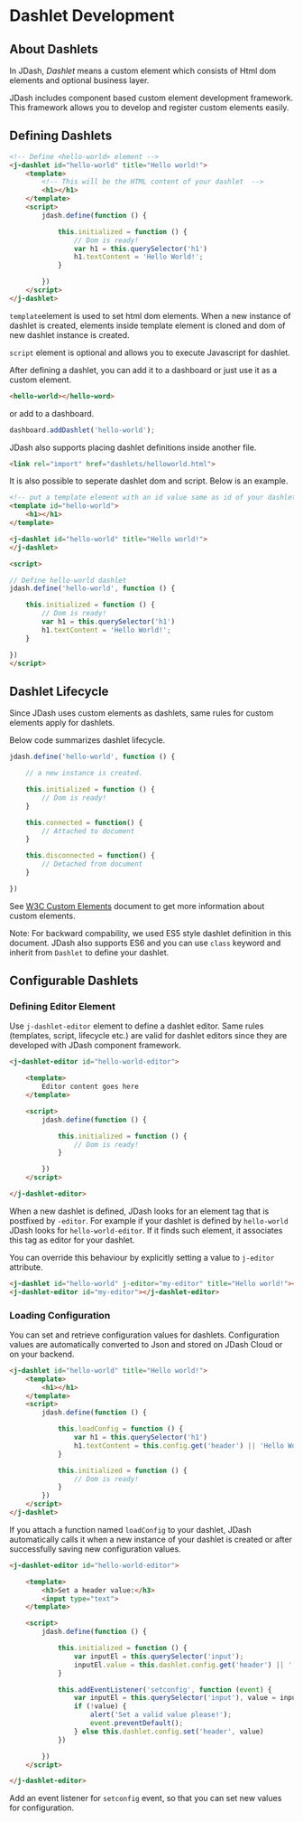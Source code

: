# Dashlet Development

## About Dashlets
In JDash, *Dashlet* means a custom element which consists of Html dom elements and optional business layer.

JDash includes component based custom element development framework. This framework allows you to develop and register custom elements easily.

## Defining Dashlets

```html
<!-- Define <hello-world> element -->
<j-dashlet id="hello-world" title="Hello world!">
    <template>
        <!-- This will be the HTML content of your dashlet  -->
        <h1></h1>
    </template>
    <script>
        jdash.define(function () {

            this.initialized = function () {
                // Dom is ready!
                var h1 = this.querySelector('h1')
                h1.textContent = 'Hello World!';
            }

        })
    </script>
</j-dashlet>
```

`template`element is used to set html dom elements. When a new instance of dashlet is created, elements inside template element is cloned and dom of new dashlet instance is created.

`script` element is optional and allows you to execute Javascript for dashlet. 

After defining a dashlet, you can add it to a dashboard or just use it as a custom element.

```html
<hello-world></hello-word>
```
or add to a dashboard.

```javascript
dashboard.addDashlet('hello-world');
```
JDash also supports placing dashlet definitions inside another file.

```html
<link rel="import" href="dashlets/helloworld.html">
```

It is also possible to seperate dashlet dom and script. Below is an example.

```html
<!-- put a template element with an id value same as id of your dashlet -->
<template id="hello-world">
    <h1></h1>
</template>

<j-dashlet id="hello-world" title="Hello world!">
</j-dashlet>

<script>

// Define hello-world dashlet
jdash.define('hello-world', function () {

    this.initialized = function () {
        // Dom is ready!
        var h1 = this.querySelector('h1')
        h1.textContent = 'Hello World!';
    }

})
</script>
```

## Dashlet Lifecycle

Since JDash uses custom elements as dashlets, same rules for custom elements apply for dashlets.

Below code summarizes dashlet lifecycle.

```javascript
jdash.define('hello-world', function () {

    // a new instance is created.

    this.initialized = function () {
        // Dom is ready!
    }

    this.connected = function() {
        // Attached to document
    }

    this.disconnected = function() {
        // Detached from document
    }

})
```

See <a href=" https://www.w3.org/TR/custom-elements/" target="_blank">W3C Custom Elements</a> document to get more information about custom elements.

Note: For backward compability, we used ES5 style dashlet definition in this document. JDash also supports ES6 and you can use `class` keyword and inherit from `Dashlet` to define your dashlet.

## Configurable Dashlets

### Defining Editor Element

Use `j-dashlet-editor` element to define a dashlet editor. Same rules (templates, script, lifecycle etc.) are valid for dashlet editors since they are developed with JDash component framework.

```html
<j-dashlet-editor id="hello-world-editor">

    <template>
        Editor content goes here
    </template>

    <script>
        jdash.define(function () {

            this.initialized = function () {
                // Dom is ready!
            }

        })
    </script>

</j-dashlet-editor>
```
When a new dashlet is defined, JDash looks for an element tag that is postfixed by `-editor`. For example if your dashlet is defined by `hello-world` JDash looks for `hello-world-editor`. If it finds such element, it associates this tag as editor for your dashlet.

You can override this behaviour by explicitly setting a value to `j-editor` attribute.

```html
<j-dashlet id="hello-world" j-editor="my-editor" title="Hello world!"></j-dashlet>
<j-dashlet-editor id="my-editor"></j-dashlet-editor>
```
### Loading Configuration
You can set and retrieve configuration values for dashlets. Configuration values are automatically converted to Json and stored on JDash Cloud or on your backend.

```html
<j-dashlet id="hello-world" title="Hello world!">
    <template>
        <h1></h1>
    </template>
    <script>
        jdash.define(function () {

            this.loadConfig = function () {
                var h1 = this.querySelector('h1')
                h1.textContent = this.config.get('header') || 'Hello World!';
            }

            this.initialized = function () {
                // Dom is ready!
            }
        })
    </script>
</j-dashlet>
```
If you attach a function named `loadConfig` to your dashlet, JDash automatically calls it when a new instance of your dashlet is created or after successfully saving new configuration values.

```html
<j-dashlet-editor id="hello-world-editor">

    <template>
        <h3>Set a header value:</h3>
        <input type="text">
    </template>

    <script>
        jdash.define(function () {

            this.initialized = function () {
                var inputEl = this.querySelector('input');
                inputEl.value = this.dashlet.config.get('header') || '';
            }

            this.addEventListener('setconfig', function (event) {
                var inputEl = this.querySelector('input'), value = inputEl.value;
                if (!value) {
                    alert('Set a valid value please!');
                    event.preventDefault();
                } else this.dashlet.config.set('header', value)
            })

        })
    </script>

</j-dashlet-editor>
``` 
Add an event listener for `setconfig` event, so that you can set new values for configuration.

